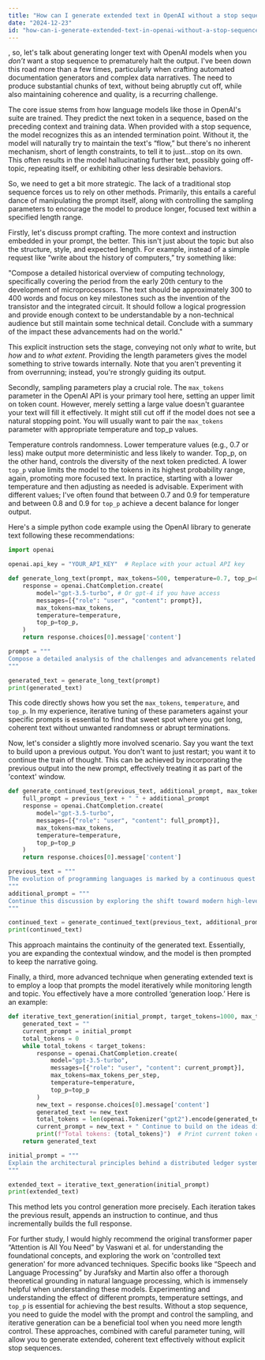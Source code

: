 ```yaml
---
title: "How can I generate extended text in OpenAI without a stop sequence?"
date: "2024-12-23"
id: "how-can-i-generate-extended-text-in-openai-without-a-stop-sequence"
---
```


, so, let's talk about generating longer text with OpenAI models when you *don’t* want a stop sequence to prematurely halt the output. I've been down this road more than a few times, particularly when crafting automated documentation generators and complex data narratives. The need to produce substantial chunks of text, without being abruptly cut off, while also maintaining coherence and quality, is a recurring challenge.

The core issue stems from how language models like those in OpenAI's suite are trained. They predict the next token in a sequence, based on the preceding context and training data. When provided with a stop sequence, the model recognizes this as an intended termination point. Without it, the model will naturally try to maintain the text's “flow,” but there's no inherent mechanism, short of length constraints, to tell it to just…stop on its own. This often results in the model hallucinating further text, possibly going off-topic, repeating itself, or exhibiting other less desirable behaviors.

So, we need to get a bit more strategic. The lack of a traditional stop sequence forces us to rely on other methods. Primarily, this entails a careful dance of manipulating the prompt itself, along with controlling the sampling parameters to encourage the model to produce longer, focused text within a specified length range.

Firstly, let's discuss prompt crafting. The more context and instruction embedded in your prompt, the better. This isn't just about the topic but also the structure, style, and expected length. For example, instead of a simple request like “write about the history of computers,” try something like:

"Compose a detailed historical overview of computing technology, specifically covering the period from the early 20th century to the development of microprocessors. The text should be approximately 300 to 400 words and focus on key milestones such as the invention of the transistor and the integrated circuit. It should follow a logical progression and provide enough context to be understandable by a non-technical audience but still maintain some technical detail. Conclude with a summary of the impact these advancements had on the world."

This explicit instruction sets the stage, conveying not only *what* to write, but *how* and *to what extent*. Providing the length parameters gives the model something to strive towards internally. Note that you aren't preventing it from overrunning; instead, you're strongly guiding its output.

Secondly, sampling parameters play a crucial role. The `max_tokens` parameter in the OpenAI API is your primary tool here, setting an upper limit on token count. However, merely setting a large value doesn't guarantee your text will fill it effectively. It might still cut off if the model does not see a natural stopping point. You will usually want to pair the `max_tokens` parameter with appropriate temperature and top_p values.

Temperature controls randomness. Lower temperature values (e.g., 0.7 or less) make output more deterministic and less likely to wander. Top_p, on the other hand, controls the diversity of the next token predicted. A lower `top_p` value limits the model to the tokens in its highest probability range, again, promoting more focused text. In practice, starting with a lower temperature and then adjusting as needed is advisable. Experiment with different values; I've often found that between 0.7 and 0.9 for temperature and between 0.8 and 0.9 for `top_p` achieve a decent balance for longer output.

Here's a simple python code example using the OpenAI library to generate text following these recommendations:

```python
import openai

openai.api_key = "YOUR_API_KEY"  # Replace with your actual API key

def generate_long_text(prompt, max_tokens=500, temperature=0.7, top_p=0.9):
    response = openai.ChatCompletion.create(
        model="gpt-3.5-turbo", # Or gpt-4 if you have access
        messages=[{"role": "user", "content": prompt}],
        max_tokens=max_tokens,
        temperature=temperature,
        top_p=top_p,
    )
    return response.choices[0].message['content']

prompt = """
Compose a detailed analysis of the challenges and advancements related to data storage systems from magnetic tapes to modern solid-state drives. The text should be around 400-500 words, covering aspects such as storage density, access speeds, durability, and cost. Discuss the trade-offs between different storage technologies and their impact on various applications.  Conclude with insights into future trends in data storage.
"""

generated_text = generate_long_text(prompt)
print(generated_text)
```

This code directly shows how you set the `max_tokens`, `temperature`, and `top_p`. In my experience, iterative tuning of these parameters against your specific prompts is essential to find that sweet spot where you get long, coherent text without unwanted randomness or abrupt terminations.

Now, let's consider a slightly more involved scenario. Say you want the text to build upon a previous output. You don't want to just restart; you want it to continue the train of thought. This can be achieved by incorporating the previous output into the new prompt, effectively treating it as part of the 'context' window.

```python
def generate_continued_text(previous_text, additional_prompt, max_tokens=300, temperature=0.8, top_p=0.85):
    full_prompt = previous_text + " " + additional_prompt
    response = openai.ChatCompletion.create(
        model="gpt-3.5-turbo",
        messages=[{"role": "user", "content": full_prompt}],
        max_tokens=max_tokens,
        temperature=temperature,
        top_p=top_p
    )
    return response.choices[0].message['content']

previous_text = """
The evolution of programming languages is marked by a continuous quest for abstraction and ease of use. Early languages such as assembly provided direct control over hardware but were extremely cumbersome to program. Later, languages like FORTRAN and COBOL introduced higher levels of abstraction, allowing programmers to focus on algorithmic logic. The advent of C and its successors further expanded the paradigms with concepts such as structured programming and object orientation.
"""
additional_prompt = """
Continue this discussion by exploring the shift toward modern high-level languages such as Python and Javascript, and their impact on different development domains. Focus specifically on the aspects of scripting and rapid development.
"""

continued_text = generate_continued_text(previous_text, additional_prompt)
print(continued_text)
```

This approach maintains the continuity of the generated text. Essentially, you are expanding the contextual window, and the model is then prompted to keep the narrative going.

Finally, a third, more advanced technique when generating extended text is to employ a loop that prompts the model iteratively while monitoring length and topic. You effectively have a more controlled ‘generation loop.’ Here is an example:

```python
def iterative_text_generation(initial_prompt, target_tokens=1000, max_tokens_per_step=200, temperature=0.8, top_p=0.85):
    generated_text = ""
    current_prompt = initial_prompt
    total_tokens = 0
    while total_tokens < target_tokens:
        response = openai.ChatCompletion.create(
            model="gpt-3.5-turbo",
            messages=[{"role": "user", "content": current_prompt}],
            max_tokens=max_tokens_per_step,
            temperature=temperature,
            top_p=top_p
        )
        new_text = response.choices[0].message['content']
        generated_text += new_text
        total_tokens = len(openai.Tokenizer("gpt2").encode(generated_text))
        current_prompt = new_text + " Continue to build on the ideas discussed. "
        print(f"Total tokens: {total_tokens}")  # Print current token count.
    return generated_text

initial_prompt = """
Explain the architectural principles behind a distributed ledger system. Cover aspects such as data replication, consensus mechanisms, and immutability. Provide an introduction that would be suitable for an individual with general IT knowledge.
"""

extended_text = iterative_text_generation(initial_prompt)
print(extended_text)
```

This method lets you control generation more precisely. Each iteration takes the previous result, appends an instruction to continue, and thus incrementally builds the full response.

For further study, I would highly recommend the original transformer paper “Attention is All You Need” by Vaswani et al. for understanding the foundational concepts, and exploring the work on 'controlled text generation' for more advanced techniques. Specific books like “Speech and Language Processing” by Jurafsky and Martin also offer a thorough theoretical grounding in natural language processing, which is immensely helpful when understanding these models. Experimenting and understanding the effect of different prompts, temperature settings, and `top_p` is essential for achieving the best results. Without a stop sequence, you need to guide the model with the prompt and control the sampling, and iterative generation can be a beneficial tool when you need more length control. These approaches, combined with careful parameter tuning, will allow you to generate extended, coherent text effectively without explicit stop sequences.
